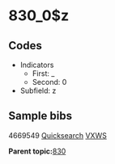 # 830\_0$z

## Codes

-   Indicators
    -   First: \_
    -   Second: 0
-   Subfield: z

## Sample bibs

4669549 [Quicksearch](https://search.library.yale.edu/catalog/4669549) [VXWS](http://prodorbis.library.yale.edu:7014/vxws/GetHoldingsService?bibId=4669549)

**Parent topic:**[830](../../tags/830/830.md)

